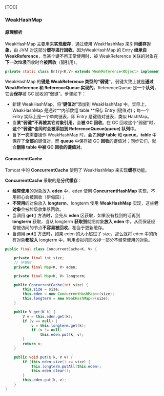 [TOC]

### WeakHashMap

#### 原理解析

WeakHashMap 主要用来**实现缓存**，通过使用 WeakHashMap 来引用**缓存对象**，由 JVM 对这部分**缓存进行回收**。因为WeakHashMap 的 Entry **继承自 WeakReference**，当某个键不再正常使用时，被 WeakReference 关联的对象在**下一次垃圾**回收时会**被回收**（弱引用）。

```java
private static class Entry<K,V> extends WeakReference<Object> implements Map.Entry<K,V>
```

WeakHashMap 的**键是 WeakReference 类型的"弱键"**。弱键大致上就是**通过 WeakReference 和 ReferenceQueue 实现的**。ReferenceQueue 是一个**队列**，它会**保存**被 GC 回收的“弱键”。步骤如下：

- 新建 WeakHashMap，将“**键值对**”添加到 WeakHashMap 中。实际上，WeakHashMap 是通过**内部数组 table **保存 Entry (键值对)；每一个 Entry 实际上是一个单向链表，即 Entry 是键值对链表，类似 HashMap。
- 当**某“弱键”不再被其它对象引用**，会**被 GC 回收**。在 GC 回收这个“弱键”时，**这个“弱键”也同时会被添加到 ReferenceQueue(queue) 队列**中。
- 当**下一次**需要操作 WeakHashMap 时，会先**同步 table** 和 **queue**。**table** 中保存了**全部**的键值对，而 **queue** 中保存被 GC **回收**的键值对；同步它们，就会**删除 table 中被 GC 回收的键值对**。



#### ConcurrentCache

Tomcat 中的 **ConcurrentCache** 使用了 WeakHashMap 来实现**缓存**功能。

**ConcurrentCache** 采取的是**分代缓存**：

- **经常使用**的对象放入 **eden** 中，eden 使用 **ConcurrentHashMap** 实现，不用担心会被回收（伊甸园）；
- **不常用**的对象放入 **longterm**，longterm 使用 **WeakHashMap** 实现，这些**老对象**会被垃圾收集器回收。
- 当调用  **get**() 方法时，会先从 **eden** 区获取，如果没有找到的话再到 **longterm** 获取，当从 longterm **获取到**就把对象**放入 eden** 中，从而保证经常被访问的节点**不容易被回收**。相当于更新缓存。
- 当调用 **put**() 方法时，如果 eden 的大小超过了 size，那么就将 eden 中的所有对象**都放入** longterm 中，利用虚拟机回收掉一部分不经常使用的对象。

```java
public final class ConcurrentCache<K, V> {

    private final int size;
    // 伊甸区
    private final Map<K, V> eden;

    private final Map<K, V> longterm;

    public ConcurrentCache(int size) {
        this.size = size;
        this.eden = new ConcurrentHashMap<>(size);
        this.longterm = new WeakHashMap<>(size);
    }

    public V get(K k) {
        V v = this.eden.get(k);
        if (v == null) {
            v = this.longterm.get(k);
            if (v != null)
                this.eden.put(k, v);
        }
        return v;
    }

    public void put(K k, V v) {
        if (this.eden.size() >= size) {
            this.longterm.putAll(this.eden);
            this.eden.clear();
        }
        this.eden.put(k, v);
    }
}
```

















